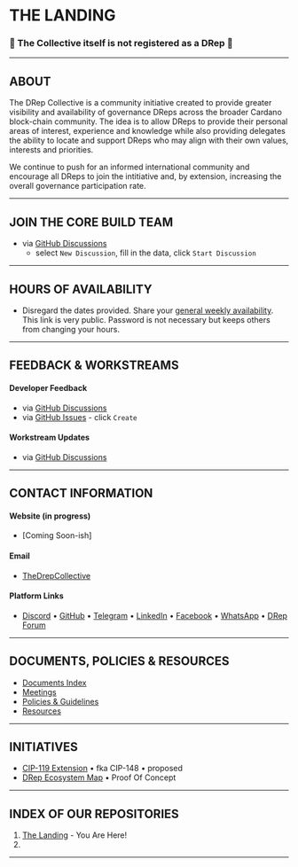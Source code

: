 # THE LANDING
### 🛑 The Collective itself is not registered as a DRep 🛑
---

## ABOUT
The DRep Collective is a community initiative created to provide greater visibility and availability of governance DReps across the broader Cardano block-chain community. The idea is to allow DReps to provide their personal areas of interest, experience and knowledge while also providing delegates the ability to locate and support DReps who may align with their own values, interests and priorities.

We continue to push for an informed international community and encourage all DReps to join the intitiative and, by extension, increasing the overall governance participation rate.

---
## JOIN THE CORE BUILD TEAM
- via [GitHub Discussions](https://github.com/orgs/DRep-Collective/discussions/categories/workstream_onboarding)
   - select `New Discussion`, fill in the data, click `Start Discussion`
 
---

## HOURS OF AVAILABILITY
- Disregard the dates provided. Share your [general weekly availability](https://www.when2meet.com/?28975121-mDUGF). This link is very public. Password is not necessary but keeps others from changing your hours.

---

## FEEDBACK & WORKSTREAMS

#### Developer Feedback
- via [GitHub Discussions](https://github.com/orgs/DRep-Collective/discussions/categories/developer_feedback)
- via [GitHub Issues](https://github.com/DRep-Collective/Landing/issues/new?template=developer-feedback.md) - click `Create`

#### Workstream Updates
- via [GitHub Discussions](https://github.com/orgs/DRep-Collective/discussions/categories/workstream_report)

---

## CONTACT INFORMATION

#### Website (in progress)
- [Coming Soon-ish]

#### Email
- [TheDrepCollective](mailto:thedrepcollective@gmail.com)

#### Platform Links
- [Discord](https://discord.gg/VHzZCBxNDm) • [GitHub](https://github.com/DRep-Collective) • [Telegram](https://t.me/+Y1HJLBoLK-UyNDc5) • [LinkedIn](https://www.linkedin.com/company/the-drep-collective/) • [Facebook](https://www.facebook.com/profile.php?id=61572466194346) • [WhatsApp](https://chat.whatsapp.com/KZVsqc3GrLhIkkyMX6KKYR) • [DRep Forum](https://linktr.ee/drepforum)

---

## DOCUMENTS, POLICIES & RESOURCES
- [Documents Index](https://github.com/DRep-Collective/Landing/blob/main/docs/index.md)
- [Meetings](https://github.com/DRep-Collective/Landing/blob/main/docs/meetings/index.md)
- [Policies & Guidelines](https://github.com/DRep-Collective/Landing/blob/main/docs/organization/index.md)
- [Resources](https://github.com/DRep-Collective/Landing/blob/main/resources/index.md)

---

## INITIATIVES
- [CIP-119 Extension](https://drep-eco.vercel.app/cip148) • fka CIP-148 • proposed
- [DRep Ecosystem Map](https://drep-eco.vercel.app/) • Proof Of Concept

---

## INDEX OF OUR REPOSITORIES
1. [The Landing](https://github.com/DRep-Collective/landing) - You Are Here!
2. 
---

